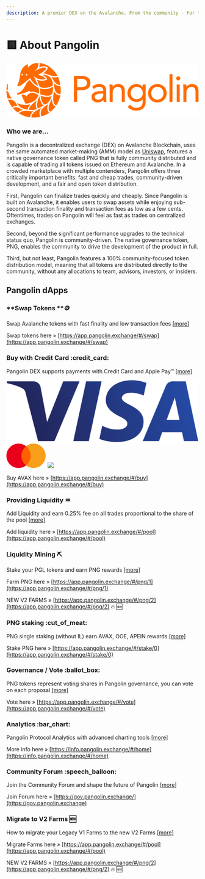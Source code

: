 ```yaml
---
description: A premier DEX on the Avalanche. From the community - For the community.
---
```


# 🟨 About Pangolin

![Scale your DeFi trading with premier DEX on Avalanche](<.gitbook/assets/logo (2) (1).png>)



### Who we are...

Pangolin is a decentralized exchange (DEX) on Avalanche Blockchain, uses the same automated market-making (AMM) model as [Uniswap](https://docs.uniswap.org/protocol/V2/concepts/protocol-overview/how-uniswap-works), features a native governance token called PNG that is fully community distributed and is capable of trading all tokens issued on Ethereum and Avalanche. In a crowded marketplace with multiple contenders, Pangolin offers three critically important benefits: fast and cheap trades, community-driven development, and a fair and open token distribution.

First, Pangolin can finalize trades quickly and cheaply. Since Pangolin is built on Avalanche, it enables users to swap assets while enjoying sub-second transaction finality and transaction fees as low as a few cents. Oftentimes, trades on Pangolin will feel as fast as trades on centralized exchanges.&#x20;

Second, beyond the significant performance upgrades to the technical status quo, Pangolin is community-driven. The native governance token, PNG, enables the community to drive the development of the product in full.&#x20;

Third, but not least, Pangolin features a 100% community-focused token distribution model, meaning that all tokens are distributed directly to the community, without any allocations to team, advisors, investors, or insiders.

## Pangolin dApps



### **Swap Tokens **:coin:&#x20;

Swap Avalanche tokens with fast finality and low transaction fees [\[more\]](learn-how-to/swap-tokens.md)

Swap tokens here » [https://app.pangolin.exchange/#/swap](https://app.pangolin.exchange/#/swap)



### Buy with Credit Card :credit\_card:&#x20;

Pangolin DEX supports payments with Credit Card and Apple Pay™ [\[more\]](learn-how-to/buy-with-credit-card/)

![](.gitbook/assets/visa-logo.png) ![](.gitbook/assets/mc-logo-52.svg) ![](https://app.pangolin.exchange/static/media/Apple\_Pay\_Mark\_RGB\_041619.fe4f01ad.svg)

Buy AVAX here » [https://app.pangolin.exchange/#/buy](https://app.pangolin.exchange/#/buy)



### Providing Liquidity :aquarius:&#x20;

Add Liquidity and earn 0.25% fee on all trades proportional to the share of the pool [\[more\]](learn-how-to/stake-liquidity.md)

Add liquidity here » [https://app.pangolin.exchange/#/pool](https://app.pangolin.exchange/#/pool)



### Liquidity Mining :pick:&#x20;

Stake your PGL tokens and earn PNG rewards [\[more\]](learn-how-to/mine-liquidity.md)

Farm PNG here » [https://app.pangolin.exchange/#/png/1](https://app.pangolin.exchange/#/png/1)

NEW V2 FARMS » [https://app.pangolin.exchange/#/png/2](https://app.pangolin.exchange/#/png/2) :fire: :new:



### PNG staking :cut\_of\_meat:&#x20;

PNG single staking (without IL) earn AVAX, OOE, APEIN rewards [\[more\]](learn-how-to/stake-png.md)

Stake PNG here » [https://app.pangolin.exchange/#/stake/0](https://app.pangolin.exchange/#/stake/0)



### Governance / Vote :ballot\_box:&#x20;

PNG tokens represent voting shares in Pangolin governance, you can vote on each proposal [\[more\]](learn-how-to/vote.md)

Vote here » [https://app.pangolin.exchange/#/vote](https://app.pangolin.exchange/#/vote)



### Analytics :bar\_chart:&#x20;

Pangolin Protocol Analytics with advanced charting tools [\[more\]](learn-how-to/use-analytics.md)

More info here » [https://info.pangolin.exchange/#/home](https://info.pangolin.exchange/#/home)



### Community Forum :speech\_balloon:&#x20;

Join the Community Forum and shape the future of Pangolin [\[more\]](learn-how-to/use-the-forum.md)

Join Forum here » [https://gov.pangolin.exchange/](https://gov.pangolin.exchange)



### Migrate to V2 Farms :new:

How to migrate your Legacy V1 Farms to the new V2 Farms [\[more\]](learn-how-to/migrate-to-v2-farms.md)

Migrate Farms here » [https://app.pangolin.exchange/#/pool](https://app.pangolin.exchange/#/pool)

NEW V2 FARMS » [https://app.pangolin.exchange/#/png/2](https://app.pangolin.exchange/#/png/2) :fire: :new:
